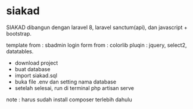 # siakad

SIAKAD dibangun dengan laravel 8, laravel sanctum(api), dan javascript + bootstrap.

template from : sbadmin
login form from : colorlib
pluqin : jquery, select2, datatables.

- download project
- buat database
- import siakad.sql
- buka file .env dan setting nama database
- setelah selesai, run di terminal php artisan serve

note : harus sudah install composer terlebih dahulu
